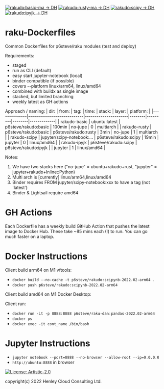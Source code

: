 [![rakudo:basic-ma -> DH](https://github.com/p6steve/raku-Dockerfiles/actions/workflows/basic-ma-weekly.yaml/badge.svg)](https://github.com/p6steve/raku-Dockerfiles/actions/workflows/basic-ma-weekly.yaml)
[![rakudo:rusty-ma -> DH](https://github.com/p6steve/raku-Dockerfiles/actions/workflows/rusty-ma-weekly.yaml/badge.svg)](https://github.com/p6steve/raku-Dockerfiles/actions/workflows/rusty-ma-weekly.yaml)
[![rakudo:scipy -> DH](https://github.com/p6steve/raku-Dockerfiles/actions/workflows/scipy-weekly.yaml/badge.svg)](https://github.com/p6steve/raku-Dockerfiles/actions/workflows/scipy-weekly.yaml)
[![rakudo:ipyjk -> DH](https://github.com/p6steve/raku-Dockerfiles/actions/workflows/ipyjk-weekly.yaml/badge.svg)](https://github.com/p6steve/raku-Dockerfiles/actions/workflows/ipyjk-weekly.yaml)

# raku-Dockerfiles
Common Dockerfiles for p6steve/raku modules (test and deploy)

Requirements:
* staged
* run as CLI (default)
* easy start jupyter-notebook (local)
* binder compatible (if possible)
* covers --platform linux/arm64, linux/amd64
* combined with buildx as single image
* stacked, but limited branching
* weekly latest as GH actions

Approach / naming:
| dir:         | from:                      | tag:                 | time:  | stack:  | layer: | platform:   |
|--------------|----------------------------|----------------------|--------|---------|--------|-------------|
| rakudo-basic | ubuntu:latest              | p6steve/rakudo:basic | 100min | no-jupe |    0   |  multiarch  |
| rakudo-rusty | p6steve/rakudo:basic       | p6steve/rakudo:rusty |   3min | no-jupe |    1   |  multiarch  |
| rakudo-scipy | jupyter/scipy-notebook:... | p6steve/rakudo:scipy |  19min | jupyter |    0   | linux/amd64 |
| rakudo-ipyjk | p6steve/rakudo:scipy       | p6steve/rakudo:ipyjk |        | jupyter |    1   | linux/amd64 |

Notes:
1. We have two stacks here ("no-jupe" = ubuntu+rakudo+rust, "jupyter" = jupyter+rakudo+Inline::Python)
2. Multi arch is [currently] linux/arm64,linux/amd64
3. Binder requires FROM jupyter/scipy-notebook:xxx to have a tag (not 'latest')
4. Binder & Lightsail require amd64

# GH Actions

Each Dockerfile has a weekly build GitHub Action that pushes the latest image to Docker Hub. These take ~85 mins each (!) to run. You can go much faster on a laptop.

# Docker Instructions

Client build arm64 on M1 vftools:

* ```docker build --no-cache -t p6steve/rakudo:scipynb-2022.02-arm64 .```
* ```docker push p6steve/rakudo:scipynb-2022.02-arm64```

Client build amd64 on M1 Docker Desktop:

Client run:

* ```docker run -it -p 8888:8888 p6steve/raku-dan:pandas-2022.02-arm64```
* ```docker ps```
* ```docker exec -it cont_name /bin/bash```

# Jupyter Instructions

* ```jupyter notebook --port=8888 --no-browser --allow-root --ip=0.0.0.0```
* ```http://ubuntu:8888``` in browser


[![License: Artistic-2.0](https://img.shields.io/badge/License-Artistic%202.0-0298c3.svg)](https://opensource.org/licenses/Artistic-2.0)

copyright(c) 2022 Henley Cloud Consulting Ltd.

